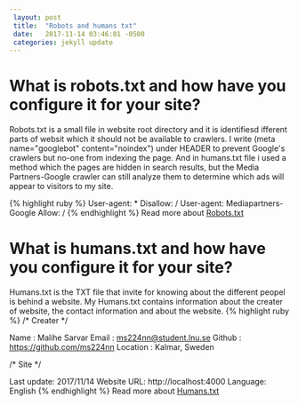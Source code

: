 ```yaml
---
 layout: post
 title:  "Robots and humans txt"
 date:   2017-11-14 03:46:01 -0500
 categories: jekyll update
---
```

# What is robots.txt and how have you configure it for your site?

Robots.txt is a small file in website root directory and it is identifiesd ifferent parts of websit which it should not be available to crawlers. I write (meta name="googlebot" content="noindex") under HEADER to prevent Google's crawlers but no-one from indexing the page.
And in humans.txt file i used a method which the pages are hidden in search results, but the Media Partners-Google crawler can still analyze them to determine which ads will appear to visitors to my site.

{% highlight ruby %}
 User-agent: *
 Disallow: /
 User-agent: Mediapartners-Google
 Allow: /
{% endhighlight %}
Read more about <a href="http://www.robotstxt.org/">Robots.txt</a>

# What is humans.txt and how have you configure it for your site?

Humans.txt is the TXT file that invite for knowing about the different peopel is behind a website. My Humans.txt contains information about the creater of website, the contact information and about the website.
{% highlight ruby %}
 /* Creater */

Name : Malihe Sarvar
Email : ms224nn@student.lnu.se
Github : https://github.com/ms224nn
Location : Kalmar, Sweden

/* Site */

Last update: 2017/11/14
Website URL: http://localhost:4000
Language: English
{% endhighlight %}
Read more about <a href="http://humanstxt.org/">Humans.txt</a>

 [jekyll-docs]: https://jekyllrb.com/docs/home
 [jekyll-gh]:   https://github.com/jekyll/jekyll
 [jekyll-talk]: https://talk.jekyllrb.com/